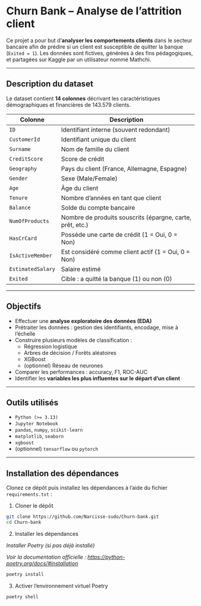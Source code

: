 #  Churn Bank – Analyse de l’attrition client

Ce projet a pour but d’**analyser les comportements clients** dans le secteur bancaire afin de prédire si un client est susceptible de quitter la banque (`Exited = 1`). Les données sont fictives, générées à des fins pédagogiques, et partagées sur Kaggle par un utilisateur nommé Mathchi.

---

##  Description du dataset

Le dataset contient **14 colonnes** décrivant les caractéristiques démographiques et financières de 143.579 clients.

| Colonne           | Description |
|-------------------|-------------|
| `ID`              | Identifiant interne (souvent redondant) |
| `CustomerId`      | Identifiant unique du client |
| `Surname`         | Nom de famille du client |
| `CreditScore`     | Score de crédit |
| `Geography`       | Pays du client (France, Allemagne, Espagne) |
| `Gender`          | Sexe (Male/Female) |
| `Age`             | Âge du client |
| `Tenure`          | Nombre d’années en tant que client |
| `Balance`         | Solde du compte bancaire |
| `NumOfProducts`   | Nombre de produits souscrits (épargne, carte, prêt, etc.) |
| `HasCrCard`       | Possède une carte de crédit (1 = Oui, 0 = Non) |
| `IsActiveMember`  | Est considéré comme client actif (1 = Oui, 0 = Non) |
| `EstimatedSalary` | Salaire estimé |
| `Exited`          | Cible : a quitté la banque (1) ou non (0) |

---

##  Objectifs

- Effectuer une **analyse exploratoire des données (EDA)**
- Prétraiter les données : gestion des identifiants, encodage, mise à l’échelle
- Construire plusieurs modèles de classification :
  - Régression logistique
  - Arbres de décision / Forêts aléatoires
  - XGBoost
  - (optionnel) Réseau de neurones
- Comparer les performances : accuracy, F1, ROC-AUC
- Identifier les **variables les plus influentes sur le départ d’un client**

---

##  Outils utilisés

- `Python (>= 3.13)`
- `Jupyter Notebook`
- `pandas`, `numpy`, `scikit-learn`
- `matplotlib`, `seaborn`
- `xgboost`
- (optionnel) `tensorflow` ou `pytorch`

---

## Installation des dépendances
Clonez ce dépôt puis installez les dépendances à l’aide du fichier `requirements.txt` :

1. Cloner le dépôt

```bash
git clone https://github.com/Narcisse-sudo/Churn-bank.git
cd Churn-bank
```

2. Installer les dépendances
   
_Installer Poetry (si pas déjà installé)_

_Voir la documentation officielle : https://python-poetry.org/docs/#installation_

```bash
poetry install
```
3. Activer l’environnement virtuel Poetry 
```bash
poetry shell
```


